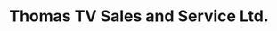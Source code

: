 ---
title: "Thomas TV Sales and Service Ltd."
url: /welland/thomas-tv-sales-and-service-ltd/
shop: electronics
---